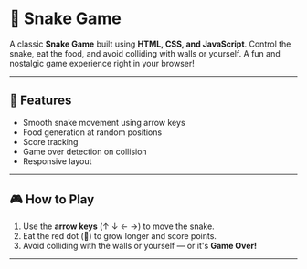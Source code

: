 # 🐍 Snake Game

A classic **Snake Game** built using **HTML, CSS, and JavaScript**. Control the snake, eat the food, and avoid colliding with walls or yourself. A fun and nostalgic game experience right in your browser!

---

## 🚀 Features

- Smooth snake movement using arrow keys  
- Food generation at random positions  
- Score tracking  
- Game over detection on collision  
- Responsive layout 

---

## 🎮 How to Play

1. Use the **arrow keys** (↑ ↓ ← →) to move the snake.
2. Eat the red dot (🍎) to grow longer and score points.
3. Avoid colliding with the walls or yourself — or it's **Game Over!**

---



